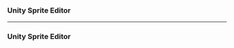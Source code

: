 ### Unity Sprite Editor

------------------------------------------------------------------------

### Unity Sprite Editor
